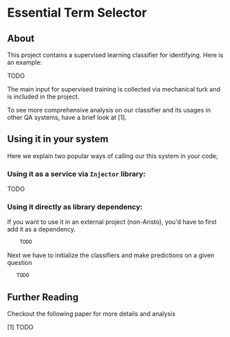 # Essential Term Selector 

## About 

This project contains a supervised learning classifier for identifying. 
Here is an example: 

TODO 

The main input for supervised training is collected via mechanical turk 
and is included in the project.  
 
To see more comprehensive analysis on our classifier and its usages 
in other QA systems, have a brief look at [1]. 


## Using it in your system 
Here we explain two popular ways of calling our this system in your code; 

### Using it as a service via `Injector` library: 
  TODO 
  
### Using it directly as library dependency: 
  
  If you want to use it in an external project (non-Aristo), you'd have 
   to first add it as a dependency. 
  ```sbt
      TODO 
  ```
  
  Next we have to initialize the classifiers and make predictions on a given 
  question 
  ```scala 
     TODO 
  ```
  
## Further Reading 
Checkout the following paper for more details and analysis 

[1] TODO 